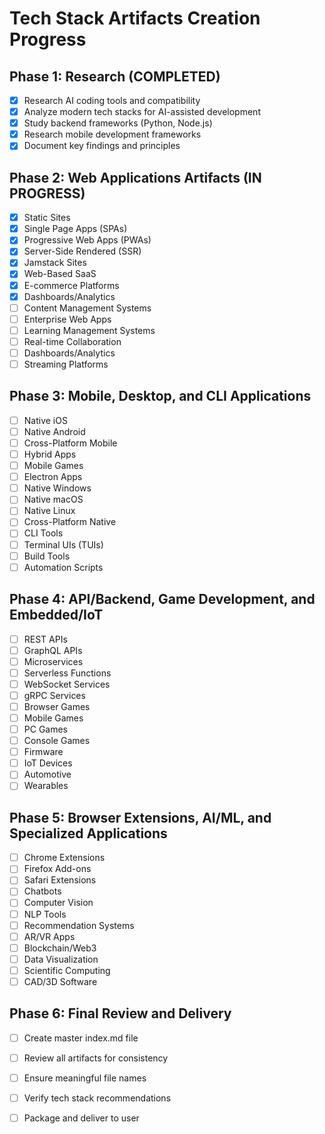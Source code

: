 # Tech Stack Artifacts Creation Progress

## Phase 1: Research (COMPLETED)
- [x] Research AI coding tools and compatibility
- [x] Analyze modern tech stacks for AI-assisted development
- [x] Study backend frameworks (Python, Node.js)
- [x] Research mobile development frameworks
- [x] Document key findings and principles

## Phase 2: Web Applications Artifacts (IN PROGRESS)
- [x] Static Sites
- [x] Single Page Apps (SPAs)
- [x] Progressive Web Apps (PWAs)
- [x] Server-Side Rendered (SSR)
- [x] Jamstack Sites
- [x] Web-Based SaaS
- [x] E-commerce Platforms
- [x] Dashboards/Analytics
- [ ] Content Management Systems
- [ ] Enterprise Web Apps
- [ ] Learning Management Systems
- [ ] Real-time Collaboration
- [ ] Dashboards/Analytics
- [ ] Streaming Platforms

## Phase 3: Mobile, Desktop, and CLI Applications
- [ ] Native iOS
- [ ] Native Android
- [ ] Cross-Platform Mobile
- [ ] Hybrid Apps
- [ ] Mobile Games
- [ ] Electron Apps
- [ ] Native Windows
- [ ] Native macOS
- [ ] Native Linux
- [ ] Cross-Platform Native
- [ ] CLI Tools
- [ ] Terminal UIs (TUIs)
- [ ] Build Tools
- [ ] Automation Scripts

## Phase 4: API/Backend, Game Development, and Embedded/IoT
- [ ] REST APIs
- [ ] GraphQL APIs
- [ ] Microservices
- [ ] Serverless Functions
- [ ] WebSocket Services
- [ ] gRPC Services
- [ ] Browser Games
- [ ] Mobile Games
- [ ] PC Games
- [ ] Console Games
- [ ] Firmware
- [ ] IoT Devices
- [ ] Automotive
- [ ] Wearables

## Phase 5: Browser Extensions, AI/ML, and Specialized Applications
- [ ] Chrome Extensions
- [ ] Firefox Add-ons
- [ ] Safari Extensions
- [ ] Chatbots
- [ ] Computer Vision
- [ ] NLP Tools
- [ ] Recommendation Systems
- [ ] AR/VR Apps
- [ ] Blockchain/Web3
- [ ] Data Visualization
- [ ] Scientific Computing
- [ ] CAD/3D Software

## Phase 6: Final Review and Delivery
- [ ] Create master index.md file
- [ ] Review all artifacts for consistency
- [ ] Ensure meaningful file names
- [ ] Verify tech stack recommendations
- [ ] Package and deliver to user

